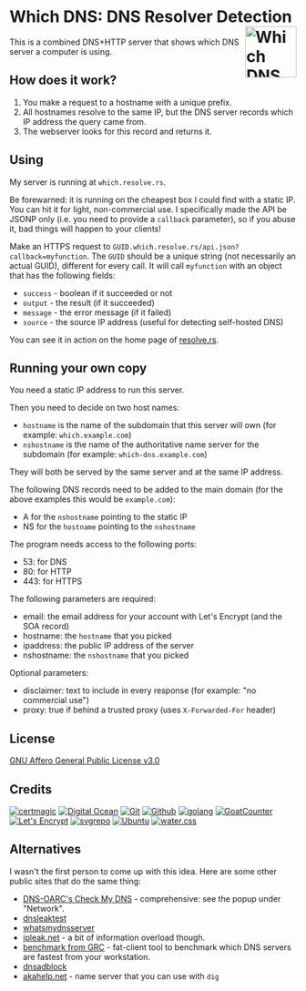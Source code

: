 # Which DNS: DNS Resolver Detection [<img alt="Which DNS Logo" src="assets/favicon.svg" height="90" align="right"/>](https://which.resolve.rs/)

This is a combined DNS+HTTP server that shows which DNS server a computer is using.


## How does it work?

1. You make a request to a hostname with a unique prefix.
2. All hostnames resolve to the same IP, but the DNS server records which IP address the query came from.
3. The webserver looks for this record and returns it.

## Using

My server is running at `which.resolve.rs`.

Be forewarned: it is running on the cheapest box I could find with a static IP.  You can hit it for light, non-commercial use.  I specifically made the API be JSONP only (i.e. you need to provide a `callback` parameter), so if you abuse it, bad things will happen to your clients!

Make an HTTPS request to `GUID.which.resolve.rs/api.json?callback=myfunction`.  The `GUID` should be a unique string (not necessarily an actual GUID), different for every call. It will call `myfunction` with an object that has the following fields:

* `success` - boolean if it succeeded or not
* `output` - the result (if it succeeded)
* `message` - the error message (if it failed)
* `source` - the source IP address (useful for detecting self-hosted DNS)

You can see it in action on the home page of [resolve.rs](https://resolve.rs/).

## Running your own copy

You need a static IP address to run this server.

Then you need to decide on two host names:

* `hostname` is the name of the subdomain that this server will own (for example: `which.example.com`)
* `nshostname` is the name of the authoritative name server for the subdomain (for example: `which-dns.example.com`)

They will both be served by the same server and at the same IP address.

The following DNS records need to be added to the main domain (for the above examples this would be `example.com`):

* A for the `nshostname` pointing to the static IP
* NS for the `hostname` pointing to the `nshostname`

The program needs access to the following ports:

* 53: for DNS
* 80: for HTTP
* 443: for HTTPS

The following parameters are required:

* email: the email address for your account with Let's Encrypt (and the SOA record)
* hostname: the `hostname` that you picked
* ipaddress: the public IP address of the server
* nshostname: the `nshostname` that you picked

Optional parameters:

* disclaimer: text to include in every response (for example: "no commercial use")
* proxy: true if behind a trusted proxy (uses `X-Forwarded-For` header)

## License

[GNU Affero General Public License v3.0](LICENSE.txt)

## Credits

[![certmagic](https://www.vectorlogo.zone/logos/github_mholt_certmagic/github_mholt_certmagic-ar21.svg)](https://github.com/mholt/certmagic "Certificate management")
[![Digital Ocean](https://www.vectorlogo.zone/logos/digitalocean/digitalocean-ar21.svg)](https://m.do.co/c/976f479b2317 "Hosting")
[![Git](https://www.vectorlogo.zone/logos/git-scm/git-scm-ar21.svg)](https://git-scm.com/ "Version control")
[![Github](https://www.vectorlogo.zone/logos/github/github-ar21.svg)](https://github.com/ "Code hosting")
[![golang](https://www.vectorlogo.zone/logos/golang/golang-ar21.svg)](https://golang.org/ "Programming language")
[![GoatCounter](https://www.vectorlogo.zone/logos/goatcounter/goatcounter-ar21.svg)](https://www.goatcounter.com/ "Traffic Measurement")
[![Let's Encrypt](https://www.vectorlogo.zone/logos/letsencrypt/letsencrypt-ar21.svg)](https://letsencrypt.org/ "HTTPS certificates")
[![svgrepo](https://www.vectorlogo.zone/logos/svgrepo/svgrepo-ar21.svg)](https://www.svgrepo.com/svg/277712/witch "favicon (modified)")
[![Ubuntu](https://www.vectorlogo.zone/logos/ubuntu/ubuntu-ar21.svg)](https://www.ubuntu.com/ "Server operating system")
[![water.css](https://www.vectorlogo.zone/logos/netlifyapp_watercss/netlifyapp_watercss-ar21.svg)](https://watercss.netlify.app/ "Classless CSS")

## Alternatives

I wasn't the first person to come up with this idea.  Here are some other public sites that do the same thing:

* [DNS-OARC's Check My DNS](https://cmdns.dev.dns-oarc.net/) - comprehensive: see the popup under "Network".
* [dnsleaktest](https://dnsleaktest.com/)
* [whatsmydnsserver](http://www.whatsmydnsserver.com/)
* [ipleak.net](https://ipleak.net/) - a bit of information overload though.
* [benchmark from GRC](https://www.grc.com/dns/benchmark.htm) - fat-client tool to benchmark which DNS servers are fastest from your workstation.
* [dnsadblock](https://dnsadblock.com/dns-leak-test/)
* [akahelp.net](https://developer.akamai.com/blog/2018/05/10/introducing-new-whoami-tool-dns-resolver-information) - name server that you can use with `dig`
